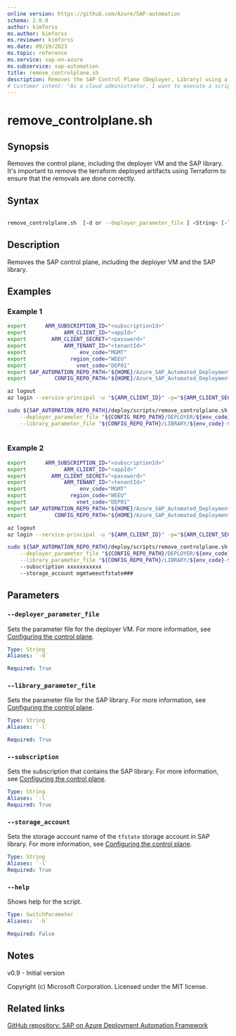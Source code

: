 ```yaml
---
online version: https://github.com/Azure/SAP-automation
schema: 2.0.0
author: kimforss
ms.author: kimforss
ms.reviewer: kimforss
ms.date: 09/19/2023
ms.topic: reference
ms.service: sap-on-azure
ms.subservice: sap-automation
title: remove_controlplane.sh
description: Removes the SAP Control Plane (Deployer, Library) using a shell script.
# Customer intent: "As a cloud administrator, I want to execute a script to remove the SAP control plane, so that I can properly clean up the associated resources and ensure compliance with infrastructure management practices."
---
```


# remove_controlplane.sh

## Synopsis

Removes the control plane, including the deployer VM and the SAP library. It's important to remove the terraform deployed artifacts using Terraform to ensure that the removals are done correctly.

## Syntax

```bash

remove_controlplane.sh  [-d or --deployer_parameter_file ] <String> [-l or --library_parameter_file ] <String>
```

## Description
Removes the SAP control plane, including the deployer VM and the SAP library.

## Examples

### Example 1
```bash
export      ARM_SUBSCRIPTION_ID="<subscriptionId>"
export            ARM_CLIENT_ID="<appId>"
export        ARM_CLIENT_SECRET="<password>"
export            ARM_TENANT_ID="<tenantId>"
export                 env_code="MGMT"
export              region_code="WEEU"
export                vnet_code="DEP01"
export SAP_AUTOMATION_REPO_PATH="${HOME}/Azure_SAP_Automated_Deployment/sap-automation"
export         CONFIG_REPO_PATH="${HOME}/Azure_SAP_Automated_Deployment/WORKSPACES"

az logout
az login --service-principal -u "${ARM_CLIENT_ID}" -p="${ARM_CLIENT_SECRET}" --tenant "${ARM_TENANT_ID}"

sudo ${SAP_AUTOMATION_REPO_PATH}/deploy/scripts/remove_controlplane.sh.sh                                                                                                            \
    --deployer_parameter_file "${CONFIG_REPO_PATH}/DEPLOYER/${env_code}-${region_code}-${vnet_code}-INFRASTRUCTURE/${env_code}-${region_code}-${vnet_code}-INFRASTRUCTURE.tfvars" \
    --library_parameter_file "${CONFIG_REPO_PATH}/LIBRARY/${env_code}-${region_code}-SAP_LIBRARY/${env_code}-${region_code}-SAP_LIBRARY.tfvars"
              
```

### Example 2
```bash
export      ARM_SUBSCRIPTION_ID="<subscriptionId>"
export            ARM_CLIENT_ID="<appId>"
export        ARM_CLIENT_SECRET="<password>"
export            ARM_TENANT_ID="<tenantId>"
export                 env_code="MGMT"
export              region_code="WEEU"
export                vnet_code="DEP01"
export SAP_AUTOMATION_REPO_PATH="${HOME}/Azure_SAP_Automated_Deployment/sap-automation"
export         CONFIG_REPO_PATH="${HOME}/Azure_SAP_Automated_Deployment/WORKSPACES"

az logout
az login --service-principal -u "${ARM_CLIENT_ID}" -p="${ARM_CLIENT_SECRET}" --tenant "${ARM_TENANT_ID}"

sudo ${SAP_AUTOMATION_REPO_PATH}/deploy/scripts/remove_controlplane.sh.sh                                                                                                            \
    --deployer_parameter_file "${CONFIG_REPO_PATH}/DEPLOYER/${env_code}-${region_code}-${vnet_code}-INFRASTRUCTURE/${env_code}-${region_code}-${vnet_code}-INFRASTRUCTURE.tfvars" \
    --library_parameter_file "${CONFIG_REPO_PATH}/LIBRARY/${env_code}-${region_code}-SAP_LIBRARY/${env_code}-${region_code}-SAP_LIBRARY.tfvars"
    --subscription xxxxxxxxxxx
    --storage_account mgmtweeutfstate###
```

## Parameters

### `--deployer_parameter_file`
Sets the parameter file for the deployer VM. For more information, see [Configuring the control plane](../configure-control-plane.md#deployer).

```yaml
Type: String
Aliases: `-d`

Required: True
```

### `--library_parameter_file`
Sets the parameter file for the SAP library. For more information, see [Configuring the control plane](../configure-control-plane.md#sap-library).

```yaml
Type: String
Aliases: `-l`

Required: True
```

### `--subscription`
Sets the subscription that contains the SAP library. For more information, see [Configuring the control plane](../configure-control-plane.md#sap-library).

```yaml
Type: String
Aliases: `-l`
Required: True
```

### `--storage_account`
Sets the storage account name of the `tfstate` storage account in SAP library. For more information, see [Configuring the control plane](../configure-control-plane.md#sap-library).

```yaml
Type: String
Aliases: `-l`
Required: True
```

### `--help`
Shows help for the script.

```yaml
Type: SwitchParameter
Aliases: `-h`

Required: False
```


## Notes
v0.9 - Initial version


Copyright (c) Microsoft Corporation.
Licensed under the MIT license.

## Related links

[GitHub repository: SAP on Azure Deployment Automation Framework](https://github.com/Azure/sap-automation)
